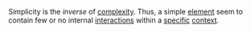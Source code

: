 Simplicity is the *inverse* of [complexity](https://github.com/gcassel/Modular-Organization-Terminology/blob/master/terms/complexity.md).   Thus, a simple [element](https://github.com/gcassel/Modular-Organization-Terminology/blob/master/terms/element.md) seem to contain few or no internal [interactions](https://github.com/gcassel/Modular-Organization-Terminology/blob/master/terms/interaction.md) within a [specific](https://github.com/gcassel/Modular-Organization-Terminology/blob/master/terms/specific.md) [context](https://github.com/gcassel/Modular-Organization-Terminology/blob/master/terms/context.md). 
